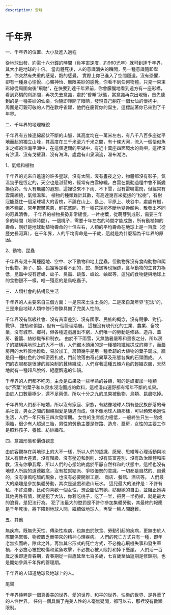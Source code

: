 ```yaml
---
description: 雪峰
---
```


# 千年界

一、千年界的位置、大小及進入過程

從地球出發，約需十六分鐘的時間（負宇宙速度，約960光年）就可到達千年界，其大小是地球的十倍。 當肉體死後，人的意識消失的瞬間，另一種意識隨即誕生，你突然有失重的感覺，飄的感覺。 實際上你已進入了空間隧道，沒有恐懼，卻有一種身心愉悅、心曠神怡、無限美妙的感覺，你看不到任何物體，只見一束束彩線從周圍向後“飛馳”，在快要到達千年界前，你會朦朧地看到遠方有一座彩橋，看到彩橋的刹那間，再次失去意識，處於“昏睡”狀態，當意識再次出現後，首先聽到的是一種美妙的仙樂，你隨即睜開了眼睛，發現自己躺在一個女仙的懷抱中， 周圍是可親可敬的人們在歡呼雀躍，他們在慶賀你的誕生，這標誌著你已來到了千年界。

二、千年界的地理概貌

千年界有五條連綿起伏不斷的山脈，其高度均在一萬米左右，有八千八百多座從平地而起的獨立山峰，其高度在三千米至六千米之間，有十條大河，流入一個恰似魚米之鄉的浩瀚平湖中，在這個遼闊的平湖中，有近十萬座四面環水的島嶼，這裡沒有沙漠、沒有戈壁灘、沒有海洋，處處有山泉溪流，瀑布湖泊。

1、氣候和植物

千年界的光來自遙遠的許多星球，沒有太陽，沒有晝夜之分，物體都沒有影子，氣溫幾乎是恆定的，天空也是湛藍的，經常有白雲繚繞，白雲在飄動過程中會不斷變換色彩，令人有無盡的遐想，這裡從來不下雨、不下雪，沒有雷鳴電閃，但經常有雲霧繚繞，氣候溫和。 植物的種類難計其數，有高達幾百米挺拔的“松樹”，有樹冠能蓋住一個足球場大的香槐，不論在山上、島上、平原上、峽谷中，處處有樹，但不稠密，常年鬱鬱蔥蔥，鮮花盛開，有一種花還能不斷地變換顏色，散發出不同的奇異清香。 千年界的植物長勢非常緩慢，一片樹葉，從萌芽到成形，需要三年多的時間（地球時間），一個桃子，需要十年左右的時間才能成熟，所有動植物的壽命，剛好是地球動植物壽命的十倍左右，人類的平均壽命在地球上是一百歲（從歷史長河算），在千年界，人的平均壽命是一千歲，這就是為什麼稱為千年界的原因。

2、動物、昆蟲

千年界有幾十萬種陸地、空中、水下動物和地上昆蟲，但動物界沒有食肉動物和爬行動物，獅子、狼、狐狸等是看不到的，蛇、蜥蜴等也絕跡，食草動物的生育力極低，昆蟲中沒有蒼蠅、蚊子、臭蟲、跳蚤、蜈蚣、蚰蜒等，這兒的食物鏈與地球上的食物鏈不一樣，唯一殘忍的是鳥吃蟲子。

三、人類社會的結構及生活

千年界的人主要來自三個方面：一是原來土生土長的，二是來自萬年界“犯法”的，三是來自地球人類中修行修鍊具備了完美人性的。

千年界沒有階級社會、沒有貧富差別、沒有國家、民族的概念，沒有競爭、對抗、戰爭、 搶劫和偷盜，但有一個管理階層。 這裡沒有現代化的工業、農業、畜牧業，沒有城市、鄉村，但各種遊戲層出不窮，人們唯一的勞動是修路、造舟、蓋房、養蠶、紡紗織布和制衣。 由於不下雨雪，又無酷暑嚴寒和晝夜之分，所以房子的結構與地球上的大不一樣，人們鋸木頭用的是一種植物纖維搓成的繩子，而蓋房用的木料質地鬆軟，易於加工，房頂幾乎是用一種柔韌的大植物的葉子鋪成，牆是用一種紅色的沙柳密密扎成，門前院落由奇花異草及形態各異的石頭圍成。 人們的衣服都是很薄的經染制的蠶絲織成，人們穿著這種五顏六色的輕織衣服，天然地就有一種超凡脫俗、絕塵飄逸的仙韻。

千年界的人們都不吃肉，主食是瓜果及一些半熟的谷類，喝的是蜂蜜加一種類似“茶葉”的葉子和以泉水浸泡而成的飲料，這裡漫山遍野都有常年不斷的瓜果。 由於人口數量極少，還不足兩億，所以十分之九的瓜果被動物、鳥類、昆蟲吃掉。

千年界的人們都不結婚，所以沒有家庭、家族，有點像地球人類有些民族部落的母系社會，男女之間的相親相愛是隨遇而成，但不像地球人類那樣，可以頻繁地過性生活，人們一年只有三四次發情期。 女性的生育能力極低，一般終生只生一胎或兩胎，很少有人超過三胎，男性的勞動主要是修路、造舟、蓋房，女性的主要工作是照料孩子、養蠶、紡紗織布。

四、意識形態和價值觀念

由於客觀存在與地球上的大不一樣，所以人們的認識、感覺、思維等心理活動與地球人有很大差異，沒有階級、沒有壓迫和剝削、沒有貧富差別、沒有政治團體和宗教，沒有你爭我奪，所以人們的心態始終處於平靜自然祥和的狀態中，這裡也沒有地球人所說的道德觀念，沒有拉幫結派、爭取優勢的意識，一切都是自然的、自覺的，沒有爭風吃醋的現象，也沒有必要開辦工廠、 商店、餐館、酒店等。 人們最大的樂趣是參加集體勞動，其次是遊戲和遊山玩水。 這兒最大的法律是：不許有私、不許浪費，比如你喜歡一個女性，想企圖佔有她，妨礙她的自由，並阻止她與其他男性有情，就是犯了大法，你若吃桃子，吃了一半，把另一半扔掉，就是最大的浪費，是犯法行為。 犯了法最大的懲罰是不許你參加集體勞動，其最終的報應是千年死後，將下降到地球人間，繼續做地球人，再受一輪人間磨難。

五、其他

無疾病，既無先天性、傳染性疾病，也無由於飲食、勞動引起的疾病，更無由於人際關係緊張、物資匱乏而帶來的精神心理疾病。 人們的死亡方式只有一種，即年老無疾而終，除此之外，再無其它形式的死亡方式，不必擔心飛機失事和發生車禍，不必擔心被蛇咬傷和鯊魚攻擊，不必擔心被人毆打和掉下懸崖。 人們活一百歲之後即達青春期，青春期從一百歲延至七百多歲，七百歲至仙逝期是修鍊期，也是開始參與千年界的管理期。

千年界的人知道地球及地球上的人。

尾聲

千年界純粹是一個真善美的世界、愛的世界、和平的世界、快樂的世界、是昇華了的人性世界。 任何一個具備了完美人性的人毫無疑問，都可以去，那裡沒有數額限制。
